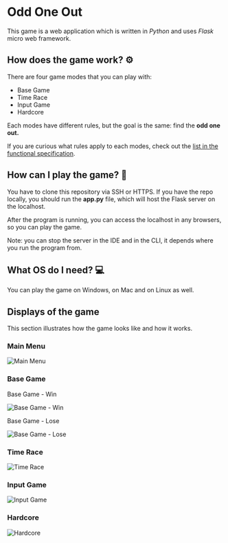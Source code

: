 # Odd One Out

This game is a web application which is written in *Python* and uses *Flask* micro web framework.

## How does the game work? ⚙️

There are four game modes that you can play with:

- Base Game
- Time Race
- Input Game
- Hardcore 

Each modes have different rules, but the goal is the same: find the **odd one out.**

If you are curious what rules apply to each modes, check out the [list in the functional specification](doc/functional-specification.md).

## How can I play the game? 💭

You have to clone this repository via SSH or HTTPS.
If you have the repo locally, you should run the **app.py** file, which will host the Flask server on the localhost.

After the program is running, you can access the localhost in any browsers, so you can play the game.

Note: you can stop the server in the IDE and in the CLI, it depends where you run the program from.

## What OS do I need? 💻

You can play the game on Windows, on Mac and on Linux as well.

## Displays of the game

This section illustrates how the game looks like and how it works.

### Main Menu

![Main Menu](res/main-menu.gif)

### Base Game

Base Game - Win

![Base Game - Win](res/base-game-win.gif)

Base Game - Lose

![Base Game - Lose](res/base-game-lose.gif)

### Time Race

![Time Race](res/time-race.gif)

### Input Game

![Input Game](res/input-game.gif)

### Hardcore

![Hardcore](res/hardcore.gif)
